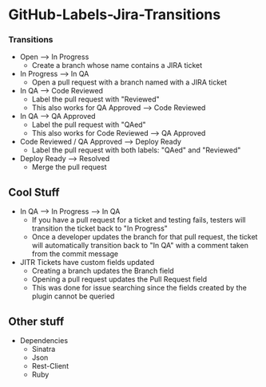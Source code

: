 GitHub-Labels-Jira-Transitions
==============================

### Transitions
- Open --> In Progress
  - Create a branch whose name contains a JIRA ticket
- In Progress --> In QA
  - Open a pull request with a branch named with a JIRA ticket
- In QA --> Code Reviewed
  - Label the pull request with "Reviewed"
  - This also works for QA Approved --> Code Reviewed
- In QA --> QA Approved
  - Label the pull request with "QAed"
  - This also works for Code Reviewed --> QA Approved
- Code Reviewed / QA Approved --> Deploy Ready
  - Label the pull request with both labels: "QAed" and "Reviewed"
- Deploy Ready --> Resolved
  - Merge the pull request

## Cool Stuff
- In QA --> In Progress --> In QA
  - If you have a pull request for a ticket and testing fails, testers will transition the ticket back to "In Progress"
  - Once a developer updates the branch for that pull request, the ticket will automatically transition back to "In QA" with a comment taken from the commit message
- JITR Tickets have custom fields updated
  - Creating a branch updates the Branch field
  - Opening a pull request updates the Pull Request field
  - This was done for issue searching since the fields created by the plugin cannot be queried

## Other stuff
- Dependencies
  - Sinatra
  - Json
  - Rest-Client
  - Ruby

